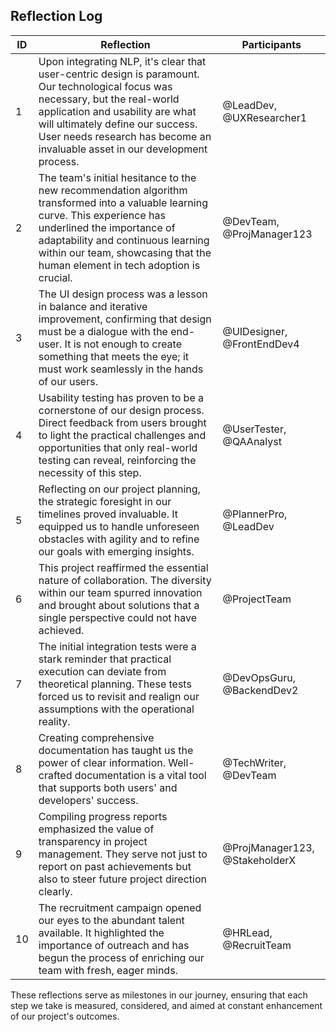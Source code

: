 ## Reflection Log

| ID | Reflection | Participants |
|----|------------|--------------|
| 1  | Upon integrating NLP, it's clear that user-centric design is paramount. Our technological focus was necessary, but the real-world application and usability are what will ultimately define our success. User needs research has become an invaluable asset in our development process. | @LeadDev, @UXResearcher1 |
| 2  | The team's initial hesitance to the new recommendation algorithm transformed into a valuable learning curve. This experience has underlined the importance of adaptability and continuous learning within our team, showcasing that the human element in tech adoption is crucial. | @DevTeam, @ProjManager123 |
| 3  | The UI design process was a lesson in balance and iterative improvement, confirming that design must be a dialogue with the end-user. It is not enough to create something that meets the eye; it must work seamlessly in the hands of our users. | @UIDesigner, @FrontEndDev4 |
| 4  | Usability testing has proven to be a cornerstone of our design process. Direct feedback from users brought to light the practical challenges and opportunities that only real-world testing can reveal, reinforcing the necessity of this step. | @UserTester, @QAAnalyst |
| 5  | Reflecting on our project planning, the strategic foresight in our timelines proved invaluable. It equipped us to handle unforeseen obstacles with agility and to refine our goals with emerging insights. | @PlannerPro, @LeadDev |
| 6  | This project reaffirmed the essential nature of collaboration. The diversity within our team spurred innovation and brought about solutions that a single perspective could not have achieved. | @ProjectTeam |
| 7  | The initial integration tests were a stark reminder that practical execution can deviate from theoretical planning. These tests forced us to revisit and realign our assumptions with the operational reality. | @DevOpsGuru, @BackendDev2 |
| 8  | Creating comprehensive documentation has taught us the power of clear information. Well-crafted documentation is a vital tool that supports both users' and developers' success. | @TechWriter, @DevTeam |
| 9  | Compiling progress reports emphasized the value of transparency in project management. They serve not just to report on past achievements but also to steer future project direction clearly. | @ProjManager123, @StakeholderX |
| 10 | The recruitment campaign opened our eyes to the abundant talent available. It highlighted the importance of outreach and has begun the process of enriching our team with fresh, eager minds. | @HRLead, @RecruitTeam |

These reflections serve as milestones in our journey, ensuring that each step we take is measured, considered, and aimed at constant enhancement of our project's outcomes.

